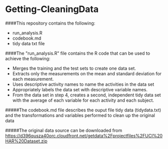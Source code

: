 # Getting-CleaningData

####This repository contains the following:
- run_analysis.R
- codebook.md
- tidy data txt file

####The "run_analysis.R" file contains the R code that can be used to achieve the following: 
- Merges the training and the test sets to create one data set.
- Extracts only the measurements on the mean and standard deviation for each measurement. 
- Uses descriptive activity names to name the activities in the data set
- Appropriately labels the data set with descriptive variable names. 
- From the data set in step 4, creates a second, independent tidy data set with the average of each variable for each activity and each subject.

#####The codebook.md file describes the ouput file tidy data (tidydata.txt) and the transformations and variables performed to clean up the original data

#####The original data source can be downloaded from https://d396qusza40orc.cloudfront.net/getdata%2Fprojectfiles%2FUCI%20HAR%20Dataset.zip 

